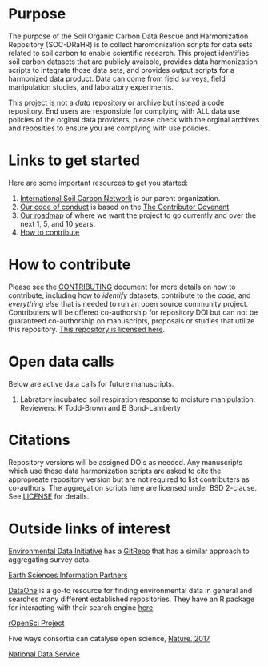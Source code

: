 # Purpose

The purpose of the Soil Organic Carbon Data Rescue and Harmonization Repository (SOC-DRaHR) is to collect haromonization scripts for data sets related to soil carbon to enable scientific research.
This project identifies soil carbon datasets that are publicly avaiable, provides data harmonization scripts to integrate those data sets, and provides output scripts for a harmonized data product.
Data can come from field surveys, field manipulation studies, and laboratory experiments.

This project is not a _data_ repository or archive but instead a code repository.
End users are responsible for complying with ALL data use policies of the orginal data providers, please check with the orginal archives and reposities to ensure you are complying with use policies.

# Links to get started

Here are some important resources to get you started:
1) [International Soil Carbon Network](http://iscn.fluxdata.org/) is our parent organization.
2) [Our code of conduct](CONTRIBUTING.md) is based on the [The Contributor Covenant](https://www.contributor-covenant.org/).
3) [Our roadmap](roadmap.md) of where we want the project to go currently and over the next 1, 5, and 10 years.
4) [How to contribute](CONTRIBUTING.md)

# How to contribute
Please see the [CONTRIBUTING](CONTRIBUTING.md) document for more details on how to contribute, including how to *identify* datasets, contribute to the *code*, and *everything else* that is needed to run an open source community project.
Contributers will be offered co-authorship for repository DOI but can not be guaranteed co-authorship on manuscripts, proposals or studies that utilize this repository.
[This repository is licensed here](LICENSE).

# Open data calls
Below are active data calls for future manuscripts.

1) Labratory incubated soil respiration response to moisture manipulation. Reviewers: K Todd-Brown and B Bond-Lamberty

# Citations
Repository versions will be assigned DOIs as needed.
Any manuscripts which use these data harmonization scripts are asked to cite the appropreate repository version but are not required to list contributers as co-authors.
The aggregation scripts here are licensed under BSD 2-clause. See [LICENSE](LICENSE.txt) for details.

# Outside links of interest

[Environmental Data Initiative](https://environmentaldatainitiative.org/) has a [GitRepo](https://github.com/EDIorg/ecocomDP) that has a similar approach to aggregating survey data.

[Earth Sciences Information Partners](http://www.esipfed.org/)

[DataOne](https://www.dataone.org/) is a go-to resource for finding environmental data in general and searches many different established repositories. They have an R package for interacting with their search engine [here](https://jsta.github.io/2017/03/28/dataone.html)

[rOpenSci Project](https://ropensci.github.io/)

Five ways consortia can catalyse open science, [Nature, 2017](http://www.nature.com/news/five-ways-consortia-can-catalyse-open-science-1.21706)

[National Data Service](http://www.nationaldataservice.org/)
